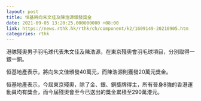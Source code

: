 ```yaml
---
layout: post
title: 恒基將向朱文佳及陳浩源頒發獎金
date: 2021-09-05 13:20:25.000000000 +08:00
link: https://news.rthk.hk/rthk/ch/component/k2/1609149-20210905.htm
categories: rthk
---
```


港隊殘奧男子羽毛球代表朱文佳及陳浩源，在東京殘奧會羽毛球項目，分別取得一銀一銅。

恒基地產表示，將向朱文佳頒發40萬元，而陳浩源則獲發20萬元奬金。

恒基地產表示，今屆東京殘奧，除了金、銀、銅獎牌得主，所有晉身8強的香港運動員均有獎金，而今屆殘奧會至今已送出的獎金累積至290萬港元。
